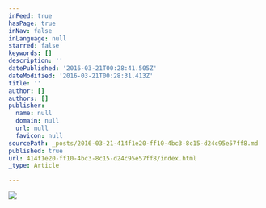 ```yaml
---
inFeed: true
hasPage: true
inNav: false
inLanguage: null
starred: false
keywords: []
description: ''
datePublished: '2016-03-21T00:28:41.505Z'
dateModified: '2016-03-21T00:28:31.413Z'
title: ''
author: []
authors: []
publisher:
  name: null
  domain: null
  url: null
  favicon: null
sourcePath: _posts/2016-03-21-414f1e20-ff10-4bc3-8c15-d24c95e57ff8.md
published: true
url: 414f1e20-ff10-4bc3-8c15-d24c95e57ff8/index.html
_type: Article

---
```

![](https://the-grid-user-content.s3-us-west-2.amazonaws.com/007512bf-fb0e-4780-b655-866f23d1647c.jpg)